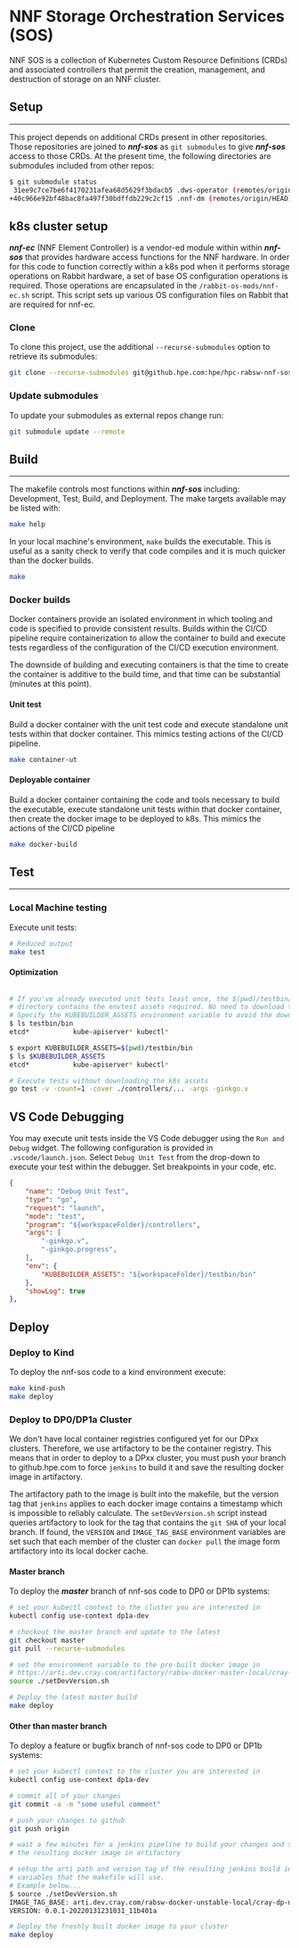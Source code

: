 # NNF Storage Orchestration Services (SOS)

NNF SOS is a collection of Kubernetes Custom Resource Definitions (CRDs) and associated controllers that permit the creation, management, and destruction of storage on an NNF cluster.

## Setup

---
This project depends on additional CRDs present in other repositories. Those repositories are joined to ***nnf-sos*** as `git submodules` to give ***nnf-sos*** access to those CRDs. At the present time, the following directories are submodules included from other repos:

```bash
$ git submodule status
 31ee9c7ce7be6f4170231afea68d5629f3bdacb5 .dws-operator (remotes/origin/HEAD)
+40c966e92bf48bac8fa497f30bdffdb229c2cf15 .nnf-dm (remotes/origin/HEAD)
```

## k8s cluster setup

***nnf-ec*** (NNF Element Controller) is a vendor-ed module within within ***nnf-sos*** that provides hardware access functions for the NNF hardware. In order for this code to function correctly within a k8s pod when it performs storage operations on Rabbit hardware, a set of base OS configuration operations is required. Those operations are encapsulated in the `/rabbit-os-mods/nnf-ec.sh` script. This script sets up various OS configuration files on Rabbit that are required for nnf-ec.

### Clone

To clone this project, use the additional `--recurse-submodules` option to retrieve its submodules:

```bash
git clone --recurse-submodules git@github.hpe.com:hpe/hpc-rabsw-nnf-sos.git
```

### Update submodules

To update your submodules as external repos change run:

```bash
git submodule update --remote
```

## Build

---

The makefile controls most functions within ***nnf-sos*** including: Development, Test, Build, and Deployment. The make targets available may be listed with:

```bash
make help
```

In your local machine's environment, `make` builds the executable. This is useful as a sanity check to verify that code compiles and it is much quicker than the docker builds.

```bash
make
```

### Docker builds

Docker containers provide an isolated environment in which tooling and code is specified to provide consistent results. Builds within the CI/CD pipeline require containerization to allow the container to build and execute tests regardless of the configuration of the CI/CD execution environment.

The downside of building and executing containers is that the time to create the container is additive to the build time, and that time can be substantial (minutes at this point).

#### Unit test

Build a docker container with the unit test code and execute standalone unit tests within that docker container. This mimics testing actions of the CI/CD pipeline.

```bash
make container-ut
```

#### Deployable container

Build a docker container containing the code and tools necessary to build the executable, execute standalone unit tests within that docker container, then create the docker image to be deployed to k8s. This mimics the actions of the CI/CD pipeline

```bash
make docker-build
```

## Test

---

### Local Machine testing

Execute unit tests:

```bash
# Reduced output
make test
```

#### Optimization

```bash

# If you've already executed unit tests least once, the $(pwd)/testbin/bin
# directory contains the envtest assets required. No need to download them again.
# Specify the KUBEBUILDER_ASSETS environment variable to avoid the download.
$ ls testbin/bin
etcd*           kube-apiserver* kubectl*

$ export KUBEBUILDER_ASSETS=$(pwd)/testbin/bin
$ ls $KUBEBUILDER_ASSETS
etcd*           kube-apiserver* kubectl*

# Execute tests without downloading the k8s assets
go test -v -count=1 -cover ./controllers/... -args -ginkgo.v
```

## VS Code Debugging

You may execute unit tests inside the VS Code debugger using the `Run and Debug` widget. The following configuration is provided in `.vscode/launch.json`. Select `Debug Unit Test` from the drop-down to execute your test within the debugger. Set breakpoints in your code, etc.

```json
{
    "name": "Debug Unit Test",
    "type": "go",
    "request": "launch",
    "mode": "test",
    "program": "${workspaceFolder}/controllers",
    "args": [
        "-ginkgo.v",
        "-ginkgo.progress",
    ],
    "env": {
        "KUBEBUILDER_ASSETS": "${workspaceFolder}/testbin/bin"
    },
    "showLog": true
},
```

## Deploy

### Deploy to Kind

To deploy the nnf-sos code to a kind environment execute:

```bash
make kind-push
make deploy
```

### Deploy to DP0/DP1a Cluster

We don't have local container registries configured yet for our DPxx clusters. Therefore, we use artifactory to be the container registry. This means that in order to deploy to a DPxx cluster, you must push your branch to github.hpe.com to force `jenkins` to build it and save the resulting docker image in artifactory.

The artifactory path to the image is built into the makefile, but the version tag that `jenkins` applies to each docker image contains a timestamp which is impossible to reliably calculate. The `setDevVersion.sh` script instead queries artifactory to look for the tag that contains the `git SHA` of your local branch. If found, the `VERSION` and `IMAGE_TAG_BASE` environment variables are set such that each member of the cluster can `docker pull` the image form artifactory into its local docker cache.

#### Master branch

To deploy the ***master*** branch of nnf-sos code to DP0 or DP1b systems:

```bash
# set your kubectl context to the cluster you are interested in
kubectl config use-context dp1a-dev

# checkout the master branch and update to the latest
git checkout master
git pull --recurse-submodules

# set the environment variable to the pre-built docker image in
# https://arti.dev.cray.com/artifactory/rabsw-docker-master-local/cray-dp-nnf-sos/
source ./setDevVersion.sh

# Deploy the latest master build
make deploy
```

#### Other than master branch

To deploy a feature or bugfix branch of nnf-sos code to DP0 or DP1b systems:

```bash
# set your kubectl context to the cluster you are interested in
kubectl config use-context dp1a-dev

# commit all of your changes
git commit -a -m "some useful comment"

# push your changes to github
git push origin

# wait a few minutes for a jenkins pipeline to build your changes and save
# the resulting docker image in artifactory

# setup the arti path and version tag of the resulting jenkins build in environment
# variables that the makefile will use.
# Example below...
$ source ./setDevVersion.sh
IMAGE_TAG_BASE: arti.dev.cray.com/rabsw-docker-unstable-local/cray-dp-nnf-sos
VERSION: 0.0.1-20220131231031_11b401a

# Deploy the freshly built docker image to your cluster
make deploy
```
